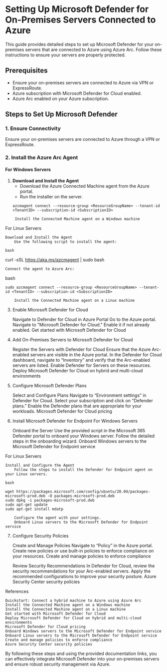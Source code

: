 # Setting Up Microsoft Defender for On-Premises Servers Connected to Azure

This guide provides detailed steps to set up Microsoft Defender for your on-premises servers that are connected to Azure using Azure Arc. Follow these instructions to ensure your servers are properly protected.

## Prerequisites
- Ensure your on-premises servers are connected to Azure via VPN or ExpressRoute.
- Azure subscription with Microsoft Defender for Cloud enabled.
- Azure Arc enabled on your Azure subscription.

## Steps to Set Up Microsoft Defender

### 1. Ensure Connectivity

Ensure your on-premises servers are connected to Azure through a VPN or ExpressRoute.

### 2. Install the Azure Arc Agent

#### For Windows Servers
1. **Download and Install the Agent**
   - Download the Azure Connected Machine agent from the Azure portal.
   - Run the installer on the server.
   ```shell
   azcmagent connect --resource-group <ResourceGroupName> --tenant-id <TenantID> --subscription-id <SubscriptionID>

    Install the Connected Machine agent on a Windows machine

For Linux Servers

    Download and Install the Agent
        Use the following script to install the agent:

    bash

curl -sSL https://aka.ms/azcmagent | sudo bash

    Connect the agent to Azure Arc:

bash

    sudo azcmagent connect --resource-group <ResourceGroupName> --tenant-id <TenantID> --subscription-id <SubscriptionID>

        Install the Connected Machine agent on a Linux machine

3. Enable Microsoft Defender for Cloud

    Navigate to Defender for Cloud in Azure Portal
        Go to the Azure portal.
        Navigate to "Microsoft Defender for Cloud."
        Enable it if not already enabled.
        Get started with Microsoft Defender for Cloud

4. Add On-Premises Servers to Microsoft Defender for Cloud

    Register the Servers with Defender for Cloud
        Ensure that the Azure Arc-enabled servers are visible in the Azure portal.
        In the Defender for Cloud dashboard, navigate to “Inventory” and verify that the Arc-enabled servers are listed.
        Enable Defender for Servers on these resources.
        Deploy Microsoft Defender for Cloud on hybrid and multi-cloud environments

5. Configure Microsoft Defender Plans

    Select and Configure Plans
        Navigate to “Environment settings” in Defender for Cloud.
        Select your subscription and click on “Defender plans.”
        Enable the Defender plans that are appropriate for your workloads.
        Microsoft Defender for Cloud pricing

6. Install Microsoft Defender for Endpoint
For Windows Servers

    Onboard the Server
        Use the provided script in the Microsoft 365 Defender portal to onboard your Windows server.
        Follow the detailed steps in the onboarding wizard.
        Onboard Windows servers to the Microsoft Defender for Endpoint service

For Linux Servers

    Install and Configure the Agent
        Follow the steps to install the Defender for Endpoint agent on your Linux servers.

    bash

    wget https://packages.microsoft.com/config/ubuntu/20.04/packages-microsoft-prod.deb -O packages-microsoft-prod.deb
    sudo dpkg -i packages-microsoft-prod.deb
    sudo apt-get update
    sudo apt-get install mdatp

        Configure the agent with your settings.
        Onboard Linux servers to the Microsoft Defender for Endpoint service

7. Configure Security Policies

    Create and Manage Policies
        Navigate to “Policy” in the Azure portal.
        Create new policies or use built-in policies to enforce compliance on your resources.
        Create and manage policies to enforce compliance

    Review Security Recommendations
        In Defender for Cloud, review the security recommendations for your Arc-enabled servers.
        Apply the recommended configurations to improve your security posture.
        Azure Security Center security policies

References

    Quickstart: Connect a hybrid machine to Azure using Azure Arc
    Install the Connected Machine agent on a Windows machine
    Install the Connected Machine agent on a Linux machine
    Get started with Microsoft Defender for Cloud
    Deploy Microsoft Defender for Cloud on hybrid and multi-cloud environments
    Microsoft Defender for Cloud pricing
    Onboard Windows servers to the Microsoft Defender for Endpoint service
    Onboard Linux servers to the Microsoft Defender for Endpoint service
    Create and manage policies to enforce compliance
    Azure Security Center security policies

By following these steps and using the provided documentation links, you can effectively integrate Microsoft Defender into your on-premises servers and ensure robust security management via Azure.
